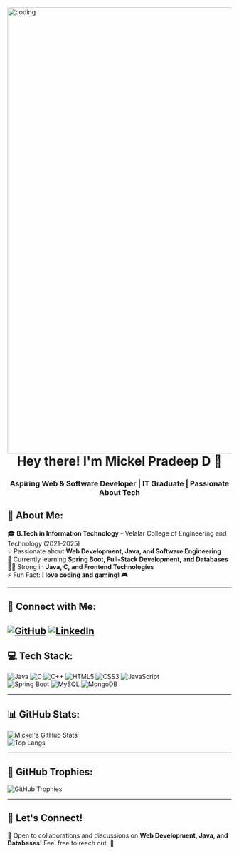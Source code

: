 <img align="right" alt="coding" width="1000" src="https://media.giphy.com/media/qgQUggAC3Pfv687qPC/giphy.gif">




<h1 align="center">Hey there! I'm Mickel Pradeep D 👋</h1>
<h3 align="center">Aspiring Web & Software Developer | IT Graduate | Passionate About Tech</h3>

## 🚀 About Me:
🎓 **B.Tech in Information Technology** - Velalar College of Engineering and Technology (2021-2025)  
💡 Passionate about **Web Development, Java, and Software Engineering**  
🌱 Currently learning **Spring Boot, Full-Stack Development, and Databases**  
👨‍💻 Strong in **Java, C, and Frontend Technologies**  
⚡ Fun Fact: **I love coding and gaming! 🎮**  

---

## 🔗 Connect with Me:
[![GitHub](https://img.shields.io/badge/GitHub-181717?style=for-the-badge&logo=github&logoColor=white)](https://github.com/mickelpradeep)    [![LinkedIn](https://img.shields.io/badge/LinkedIn-0A66C2?style=for-the-badge&logo=linkedin&logoColor=white)](https://www.linkedin.com/in/mickel-pradeep-d)  
---

## 💻 Tech Stack:
![Java](https://img.shields.io/badge/Java-%23ED8B00.svg?style=for-the-badge&logo=openjdk&logoColor=white)
![C](https://img.shields.io/badge/C-%2300599C.svg?style=for-the-badge&logo=c&logoColor=white)
![C++](https://img.shields.io/badge/C++-%2300599C.svg?style=for-the-badge&logo=c%2B%2B&logoColor=white)
![HTML5](https://img.shields.io/badge/HTML5-E34F26?style=for-the-badge&logo=html5&logoColor=white)
![CSS3](https://img.shields.io/badge/CSS3-1572B6?style=for-the-badge&logo=css3&logoColor=white)
![JavaScript](https://img.shields.io/badge/JavaScript-F7DF1E?style=for-the-badge&logo=javascript&logoColor=black)  
![Spring Boot](https://img.shields.io/badge/Spring_Boot-6DB33F?style=for-the-badge&logo=spring-boot&logoColor=white)
![MySQL](https://img.shields.io/badge/MySQL-4479A1?style=for-the-badge&logo=mysql&logoColor=white)
![MongoDB](https://img.shields.io/badge/MongoDB-4EA94B?style=for-the-badge&logo=mongodb&logoColor=white)

---

## 📊 GitHub Stats:
![Mickel's GitHub Stats](https://github-readme-stats.vercel.app/api?username=mickelpradeep&theme=radical&hide_border=true&include_all_commits=false&count_private=false)  
![Top Langs](https://github-readme-stats.vercel.app/api/top-langs/?username=mickelpradeep&layout=compact&theme=radical&hide_border=true)  

---

## 🏅 GitHub Trophies:
![GitHub Trophies](https://github-profile-trophy.vercel.app/?username=mickelpradeep&theme=radical&no-frame=false&no-bg=true&margin-w=4)  

---

## 🚀 Let's Connect!
💬 Open to collaborations and discussions on **Web Development, Java, and Databases!** Feel free to reach out. 🚀  
